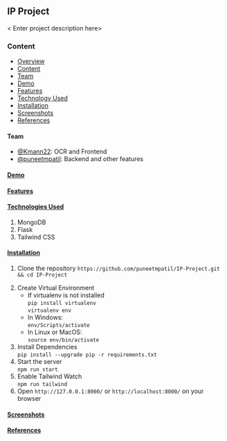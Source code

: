 ## IP Project

<a name="overview"></a>< Enter project description here>

<a name="content"></a>

### Content

- [ Overview ](#overview)
- [ Content ](#content)
- [ Team ](#team)
- [ Demo ](#demo)
- [ Features ](#features)
- [ Technology Used ](#technology)
- [ Installation ](#installation)
- [ Screenshots ](#screenshots)
- [ References ](#references)

<a name="team"></a>

#### Team

- [@Kmann22](https://github.com/Kmann22): OCR and Frontend
- [@puneetmpatil](https://github.com/puneetmpatil): Backend and other features

<a name="demo"></a>

#### <ins>Demo</ins>

<a name="features"></a>

#### <ins>Features</ins>

<ol>
</ol>

<a name="technology"></a>

#### <ins>Technologies Used</ins>

<ol>
<li>MongoDB</li>
<li>Flask</li>
<li>Tailwind CSS</li>
</ol>

<a name="installation"></a>

#### <ins>Installation</ins>

<ol>
    <li>
        Clone the repository
        <code>https://github.com/puneetmpatil/IP-Project.git && cd IP-Project
        </code>
    </li>
    <li>
        Create Virtual Environment<br>
        <ul>
        <li>If virtualenv is not installed<br>
        <code>pip install virtualenv</code><br>
        <code>virtualenv env</code>&nbsp;&nbsp;
        </li>
        <li>In Windows:<br>
        <code>env/Scripts/activate</code>
        <li>In Linux or MacOS:<br>
        <code>source env/bin/activate</code>
        </ul>
    </li>
    <li>
        Install Dependencies<br>
        <code>pip install --upgrade pip -r requirements.txt</code>
    </li>
    <li>
        Start the server<br>
        <code>npm run start</code>
    </li>
    <li>Enable Tailwind Watch
    <br>
    <code>npm run tailwind</code>
    </li>
    <li>Open <code>http://127.0.0.1:8000/</code> or <code>http://localhost:8000/</code> on your browser</li>
</ol>

<a name="screenshots"></a>

#### <ins>Screenshots</ins>

<a name="references"></a>

#### <ins>References</ins>

<ul>
</ul>
